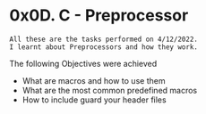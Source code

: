 # 0x0D. C - Preprocessor
```
All these are the tasks performed on 4/12/2022.
I learnt about Preprocessors and how they work.
```
The following Objectives were achieved
- What are macros and how to use them
- What are the most common predefined macros
- How to include guard your header files

